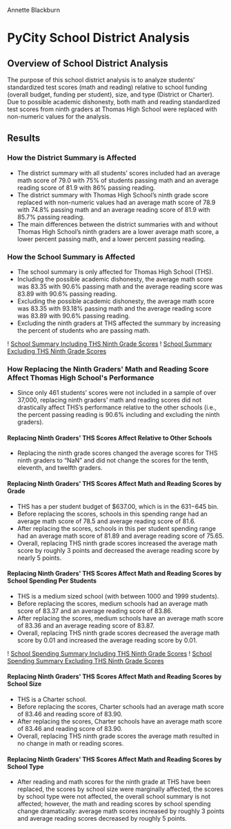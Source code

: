 Annette Blackburn


# PyCity School District Analysis

## Overview of School District Analysis

The purpose of this school district analysis is to analyze students’ standardized test scores (math and reading) relative to school funding (overall budget, funding per student), size, and type (District or Charter). Due to possible academic dishonesty, both math and reading standardized test scores from ninth graders at Thomas High School were replaced with non-numeric values for the analysis.

## Results

### How the District Summary is Affected

- The district summary with all students’ scores included had an average math score of 79.0 with 75% of students passing math and an average reading score of 81.9 with 86% passing reading. 
- The district summary with Thomas High School’s ninth grade score replaced with non-numeric values had an average math score of 78.9 with 74.8% passing math and an average reading score of 81.9 with 85.7% passing reading. 
- The main differences between the district summaries with and without Thomas High School’s ninth graders are a lower average math score, a lower percent passing math, and a lower percent passing reading. 

### How the School Summary is Affected

- The school summary is only affected for Thomas High School (THS). 
- Including the possible academic dishonesty, the average math score was 83.35 with 90.6% passing math and the average reading score was 83.89 with 90.6% passing reading. 
- Excluding the possible academic dishonesty, the average math score was 83.35 with 93.18% passing math and the average reading score was 83.89 with 90.6% passing reading. 
- Excluding the ninth graders at THS affected the summary by increasing the percent of students who are passing math.

! [School Summary Including THS Ninth Grade Scores](school_summary_including_9th_THS.png)
! [School Summary Excluding THS Ninth Grade Scores](school_summary_excluding_9th_THS.png)

### How Replacing the Ninth Graders' Math and Reading Score Affect Thomas High School's Performance 

- Since only 461 students’ scores were not included in a sample of over 37,000, replacing ninth graders’ math and reading scores did not drastically affect THS’s performance relative to the other schools (i.e., the percent passing reading is 90.6% including and excluding the ninth graders).

#### Replacing Ninth Graders' THS Scores Affect Relative to Other Schools

- Replacing the ninth grade scores changed the average scores for THS ninth graders to “NaN” and did not change the scores for the tenth, eleventh, and twelfth graders.


#### Replacing Ninth Graders' THS Scores Affect Math and Reading Scores by Grade

- THS has a per student budget of $637.00, which is in the $631-$645 bin. 
- Before replacing the scores, schools in this spending range had an average math score of 78.5 and average reading score of 81.6. 
- After replacing the scores, schools in this per student spending range had an average math score of 81.89 and average reading score of 75.65. 
- Overall, replacing THS ninth grade scores increased the average math score by roughly 3 points and decreased the average reading score by nearly 5 points.  

#### Replacing Ninth Graders' THS Scores Affect Math and Reading Scores by School Spending Per Students

- THS is a medium sized school (with between 1000 and 1999 students).
- Before replacing the scores, medium schools had an average math score of 83.37 and an average reading score of 83.86. 
- After replacing the scores, medium schools have an average math score of 83.36 and an average reading score of 83.87.
- Overall, replacing THS ninth grade scores decreased the average math score by 0.01 and increased the average reading score by 0.01. 

! [School Spending Summary Including THS Ninth Grade Scores](school_spending_including_9th_THS.png)
! [School Spending Summary Excluding THS Ninth Grade Scores](school_spending_excluding_9th_THS.png)

#### Replacing Ninth Graders' THS Scores Affect Math and Reading Scores by School Size 

- THS is a Charter school. 
- Before replacing the scores, Charter schools had an average math score of 83.46 and reading score of 83.90. 
- After replacing the scores, Charter schools have an average math score of 83.46 and reading score of 83.90. 
- Overall, replacing THS ninth grade scores the average math resulted in no change in math or reading scores.

#### Replacing Ninth Graders' THS Scores Affect Math and Reading Scores by School Type

- After reading and math scores for the ninth grade at THS have been replaced, the scores by school size were marginally affected, the scores by school type were not affected, the overall school summary is not affected; however, the math and reading scores by school spending change dramatically: average math scores increased by roughly 3 points and average reading scores decreased by roughly 5 points.
